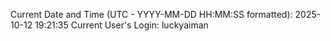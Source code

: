 Current Date and Time (UTC - YYYY-MM-DD HH:MM:SS formatted): 2025-10-12 19:21:35
Current User's Login: luckyaiman
